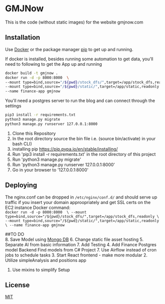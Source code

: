 # GMJNow
This is the code (without static images) for the website gmjnow.com

## Installation

Use [Docker](https://docs.docker.com/get-docker/) or the package manager [pip](https://pip.pypa.io/en/stable/) to get up and running.

If docker is installed, besides running some automation to get data, you'll need to following to get the App up and running

```bash
docker build -t gmjnow .
docker run -d -p 8000:8000  \
--mount type=bind,source="/${pwd}/stock_dfs/",target=/app/stock_dfs,readonly \
--mount type=bind,source="/${pwd}/static/",target=/app/static,readonly \
--name finance-app gmjnow
```

You'll need a postgres server to run the blog and can connect through the settings
```bash
pip3 install -r requirements.txt
python3 manage.py migrate
python3 manage.py runserver 127.0.0.1:8000
```

1. Clone this Repository
2. In the root directory source the bin file i.e. (source bin/activate) in your bash CLI)
3. installing pip https://pip.pypa.io/en/stable/installing/
4. Run 'pip3 install -r requirements.txt' in the root directory of this project
5. Run 'python3 manage.py migrate'
6. Run 'python3 manage.py runserver 127.0.0.1:8000'
7. Go in your browser to '127.0.0.1:8000'


## Deploying   
The nginx.conf can be dropped in `/etc/nginx/conf.d/` and should serve up traffic if you insert your domain approopriately and get SSL certs on the EC2 instance
Docker command:   
`docker run -d -p 8000:8000  \
--mount type=bind,source="/${pwd}/stock_dfs/",target=/app/stock_dfs,readonly \
--mount type=bind,source="/${pwd}/static/",target=/app/static,readonly \
--name finance-app gmjnow`   
   

##TO DO   
8. Save Model using [Mongo DB](https://django-mongodb-engine.readthedocs.io/en/latest/tutorial.html)
6. Change static file asset hosting
5. Separate AI from basic information
7. Add Testing
4. Add Finance Postgres model Backend Find models from C# Project
7. Use Airflow instead of cron jobs to schedule tasks
3. Start React frontend - make more modular
2. Utilize simpleAnalysis and positions app
1. Use mixins to simplify Setup


## License
[MIT](https://choosealicense.com/licenses/mit/)